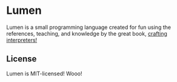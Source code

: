 # Lumen
Lumen is a small programming language created for fun using the references, teaching, and knowledge by the great book, [crafting interpreters!](https://craftinginterpreters.com/)

## License
Lumen is MIT-licensed! Wooo!
